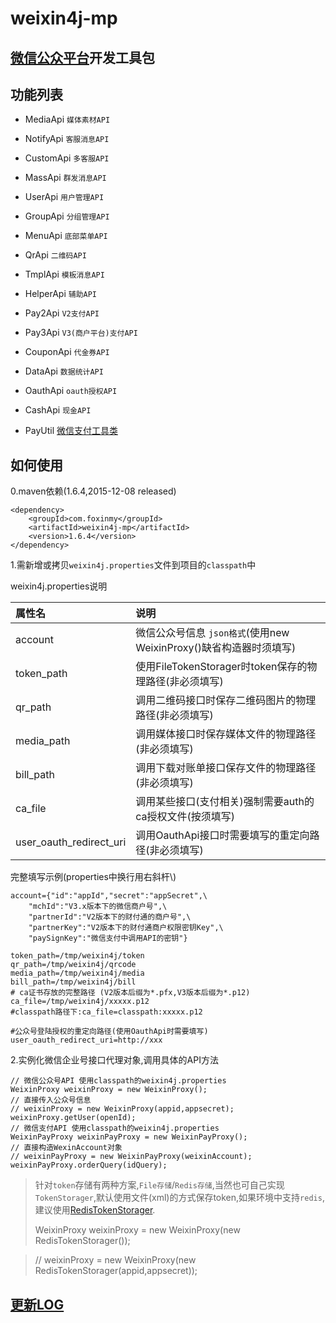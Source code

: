 weixin4j-mp
===========

[微信公众平台](http://mp.weixin.qq.com/wiki)开发工具包
----------------------------------------------------

功能列表
-------

* MediaApi `媒体素材API`

* NotifyApi `客服消息API`

* CustomApi `多客服API`

* MassApi `群发消息API`

* UserApi `用户管理API`

* GroupApi `分组管理API`

* MenuApi `底部菜单API`

* QrApi `二维码API`

* TmplApi `模板消息API`

* HelperApi `辅助API`

* Pay2Api `V2支付API`
  
* Pay3Api `V3(商户平台)支付API`

* CouponApi `代金券API`

* DataApi `数据统计API`

* OauthApi `oauth授权API`

* CashApi `现金API`

* PayUtil [微信支付工具类](https://github.com/foxinmy/weixin4j/tree/master/weixin4j-base/src/main/java/com/foxinmy/weixin4j/payment/PayUtil.java)

如何使用
--------
0.maven依赖(1.6.4,2015-12-08 released)

	<dependency>
	    <groupId>com.foxinmy</groupId>
	    <artifactId>weixin4j-mp</artifactId>
	    <version>1.6.4</version>
	</dependency>
1.需新增或拷贝`weixin4j.properties`文件到项目的`classpath`中

weixin4j.properties说明

| 属性名         |       说明      |
| :----------	| :-------------- |
| account     	| 微信公众号信息 `json格式`(使用new WeixinProxy()缺省构造器时须填写)  |
| token_path  	| 使用FileTokenStorager时token保存的物理路径(非必须填写) |
| qr_path     	| 调用二维码接口时保存二维码图片的物理路径(非必须填写) |
| media_path  	| 调用媒体接口时保存媒体文件的物理路径(非必须填写) |
| bill_path   	| 调用下载对账单接口保存文件的物理路径(非必须填写) |
| ca_file     	| 调用某些接口(支付相关)强制需要auth的ca授权文件(按须填写) |
| user_oauth_redirect_uri     | 调用OauthApi接口时需要填写的重定向路径(非必须填写) |

完整填写示例(properties中换行用右斜杆\\)

	account={"id":"appId","secret":"appSecret",\
		"mchId":"V3.x版本下的微信商户号",\
		"partnerId":"V2版本下的财付通的商户号",\
		"partnerKey":"V2版本下的财付通商户权限密钥Key",\
		"paySignKey":"微信支付中调用API的密钥"}
	
	token_path=/tmp/weixin4j/token
	qr_path=/tmp/weixin4j/qrcode
	media_path=/tmp/weixin4j/media
	bill_path=/tmp/weixin4j/bill
	# ca证书存放的完整路径 (V2版本后缀为*.pfx,V3版本后缀为*.p12)
	ca_file=/tmp/weixin4j/xxxxx.p12
	#classpath路径下:ca_file=classpath:xxxxx.p12
	
	#公众号登陆授权的重定向路径(使用OauthApi时需要填写)
	user_oauth_redirect_uri=http://xxx

2.实例化微信企业号接口代理对象,调用具体的API方法

	// 微信公众号API 使用classpath的weixin4j.properties
    WeixinProxy weixinProxy = new WeixinProxy();
    // 直接传入公众号信息
    // weixinProxy = new WeixinProxy(appid,appsecret);
    weixinProxy.getUser(openId);
    // 微信支付API 使用classpath的weixin4j.properties
    WeixinPayProxy weixinPayProxy = new WeixinPayProxy();
    // 直接构造WexinAccount对象
    // weixinPayProxy = new WeixinPayProxy(weixinAccount);
    weixinPayProxy.orderQuery(idQuery);

> 针对`token`存储有两种方案,`File存储`/`Redis存储`,当然也可自己实现`TokenStorager`,默认使用文件(xml)的方式保存token,如果环境中支持`redis`,建议使用[RedisTokenStorager](https://github.com/foxinmy/weixin4j/wiki/%E7%94%A8redis%E4%BF%9D%E5%AD%98token).
>
>   WeixinProxy weixinProxy = new WeixinProxy(new RedisTokenStorager());

>   // weixinProxy = new WeixinProxy(new RedisTokenStorager(appid,appsecret));

[更新LOG](./CHANGE.md)
----------------------